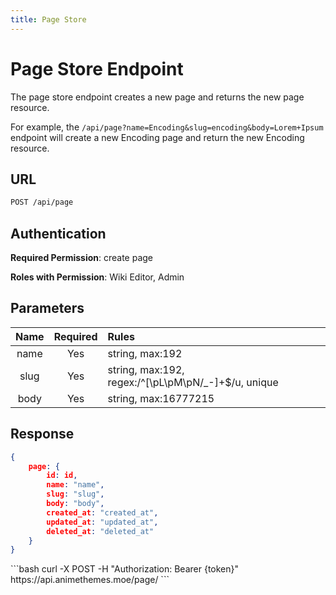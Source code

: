 ```yaml
---
title: Page Store
---
```


<Block>

# Page Store Endpoint

The page store endpoint creates a new page and returns the new page resource.

For example, the `/api/page?name=Encoding&slug=encoding&body=Lorem+Ipsum` endpoint will create a new Encoding page and return the new Encoding resource.

## URL

```sh
POST /api/page
```

## Authentication

**Required Permission**: create page

**Roles with Permission**: Wiki Editor, Admin

## Parameters

| Name     | Required | Rules                                                |
| :------: | :------: | :--------------------------------------------------- |
| name     | Yes      | string, max:192                                      |
| slug     | Yes      | string, max:192, regex:/^[\pL\pM\pN\/_-]+$/u, unique |
| body     | Yes      | string, max:16777215                                 |

## Response

```json
{
    page: {
        id: id,
        name: "name",
        slug: "slug",
        body: "body",
        created_at: "created_at",
        updated_at: "updated_at",
        deleted_at: "deleted_at"
    }
}
```

<Example>

<CURL>
```bash
curl -X POST -H "Authorization: Bearer {token}" https://api.animethemes.moe/page/
```
</CURL>

</Example>

</Block>